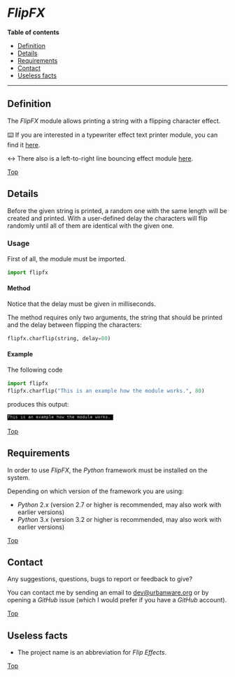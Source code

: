 # *FlipFX*

**Table of contents**
*   [Definition](#definition)
*   [Details](#details)
*   [Requirements](#requirements)
*   [Contact](#contact)
*   [Useless facts](#useless-facts)

----

## Definition

The *FlipFX* module allows printing a string with a flipping character effect.

:keyboard: If you are interested in a typewriter effect text printer module, you can find it [here](https://github.com/urbanware-org/typefx).

:left_right_arrow: There also is a left-to-right line bouncing effect module [here](https://github.com/urbanware-org/bouncefx).

[Top](#flipfx)

## Details

Before the given string is printed, a random one with the same length will be created and printed. With a user-defined delay the characters will flip randomly until all of them are identical with the given one.

### Usage

First of all, the module must be imported.

```python
import flipfx
```

#### Method

Notice that the delay must be given in milliseconds.

The method requires only two arguments, the string that should be printed and the delay between flipping the characters:

```python
flipfx.charflip(string, delay=80)
```

#### Example

The following code

```python
import flipfx
flipfx.charflip("This is an example how the module works.", 80)
```

produces this output:

<img src="https://raw.githubusercontent.com/urbanware-org/flipfx/master/gif/flipfx.gif" alt="FlipFX sample output" width="48%">

[Top](#flipfx)

## Requirements

In order to use *FlipFX*, the *Python* framework must be installed on the system.

Depending on which version of the framework you are using:

*   *Python* 2.x (version 2.7 or higher is recommended, may also work with earlier versions)
*   *Python* 3.x (version 3.2 or higher is recommended, may also work with earlier versions)

[Top](#flipfx)

## Contact

Any suggestions, questions, bugs to report or feedback to give?

You can contact me by sending an email to [dev@urbanware.org](mailto:dev@urbanware.org) or by opening a *GitHub* issue (which I would prefer if you have a *GitHub* account).

[Top](#flipfx)

## Useless facts

*   The project name is an abbreviation for *Flip Effects*.

[Top](#flipfx)
